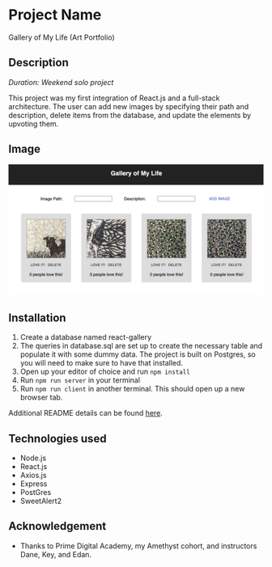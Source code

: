 # Project Name

Gallery of My Life (Art Portfolio)

## Description

_Duration: Weekend solo project_

This project was my first integration of React.js and a full-stack architecture. The user can add new images by specifying their path and description, delete items from the database, and update the elements by upvoting them.

## Image

![App demo for shopping list project](./public/images/screenshot.png)

## Installation

1. Create a database named react-gallery
2. The queries in database.sql are set up to create the necessary table and populate it with some dummy data. The project is built on Postgres, so you will need to make sure to have that installed.
3. Open up your editor of choice and run `npm install`
4. Run `npm run server` in your terminal
5. Run `npm run client` in another terminal. This should open up a new browser tab.

Additional README details can be found [here](https://github.com/PrimeAcademy/readme-template/blob/master/README.md).

## Technologies used

- Node.js
- React.js
- Axios.js
- Express
- PostGres
- SweetAlert2

## Acknowledgement

- Thanks to Prime Digital Academy, my Amethyst cohort, and instructors Dane, Key, and Edan.
